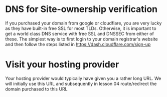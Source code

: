 # DNS for Site-ownership verification 
If you purchased your domain from google or cloudflare, you are very lucky as they have built-in free SSL for most TLDs. Otherwise, it is important to get a world class DNS service with free SSL and DNSSEC from either of these. The simplest way is to first login to your domain registrar's website and then follow the steps listed in https://dash.cloudflare.com/sign-up

# Visit your hosting provider
Your hosting provider would typically have given you a rather long URL. We will initially use this URL and subsequently in lesson 04 route/redirect the domain purchased to this URL
